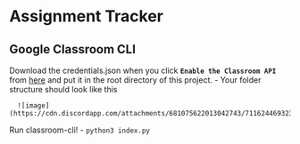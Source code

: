 # Assignment Tracker

## Google Classroom CLI

Download the credentials.json when you click **``Enable the Classroom API``** from [here](https://developers.google.com/classroom/quickstart/python#step_1_turn_on_the) and put it in the root directory of this project.
    - Your folder structure should look like this

      ![image](https://cdn.discordapp.com/attachments/681075622013042743/711624469323579402/unknown.png)
      
Run classroom-cli!
    - ``python3 index.py``
